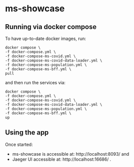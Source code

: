 # ms-showcase

## Running via docker compose

To have up-to-date docker images, run:
```
docker compose \
-f docker-compose.yml \
-f docker-compose-ms-covid.yml \
-f docker-compose-ms-covid-data-loader.yml \
-f docker-compose-ms-population.yml \
-f docker-compose-ms-bff.yml \
pull
```
and then run the services via:
```
docker compose \
-f docker-compose.yml \
-f docker-compose-ms-covid.yml \
-f docker-compose-ms-covid-data-loader.yml \
-f docker-compose-ms-population.yml \
-f docker-compose-ms-bff.yml \
up
```

## Using the app

Once started:
* ms-showcase is accessible at: http://localhost:8093/ and
* Jaeger UI accessible at: http://localhost:16686/ .